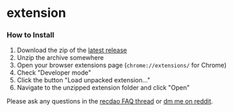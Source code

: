 # extension

### How to Install

1. Download the zip of the [latest release](https://github.com/RECDAO/extension/releases)
2. Unzip the archive somewhere
3. Open your browser extensions page (`chrome://extensions/` for Chrome)
4. Check "Developer mode"
5. Click the button "Load unpacked extension..."
6. Navigate to the unzipped extension folder and click "Open"

Please ask any questions in the [recdao FAQ thread](https://www.reddit.com/r/recdao/comments/83wdeq/faq/) or [dm me on reddit](https://www.reddit.com/message/compose/?to=carlslarson&subject=recdao).
